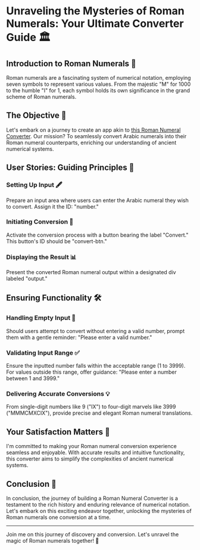 
# Unraveling the Mysteries of Roman Numerals: Your Ultimate Converter Guide 🏛️

## Introduction to Roman Numerals 📜

Roman numerals are a fascinating system of numerical notation, employing seven symbols to represent various values. From the majestic "M" for 1000 to the humble "I" for 1, each symbol holds its own significance in the grand scheme of Roman numerals.

## The Objective 🎯

Let's embark on a journey to create an app akin to [this Roman Numeral Converter](#). Our mission? To seamlessly convert Arabic numerals into their Roman numeral counterparts, enriching our understanding of ancient numerical systems.

## User Stories: Guiding Principles 📝

### Setting Up Input 🖋️

Prepare an input area where users can enter the Arabic numeral they wish to convert. Assign it the ID: "number."

### Initiating Conversion 🔄

Activate the conversion process with a button bearing the label "Convert." This button's ID should be "convert-btn."

### Displaying the Result 📊

Present the converted Roman numeral output within a designated div labeled "output."

## Ensuring Functionality 🛠️

### Handling Empty Input 🚫

Should users attempt to convert without entering a valid number, prompt them with a gentle reminder: "Please enter a valid number."

### Validating Input Range ✅

Ensure the inputted number falls within the acceptable range (1 to 3999). For values outside this range, offer guidance: "Please enter a number between 1 and 3999."

### Delivering Accurate Conversions 💡

From single-digit numbers like 9 ("IX") to four-digit marvels like 3999 ("MMMCMXCIX"), provide precise and elegant Roman numeral translations.

## Your Satisfaction Matters 🌟

I'm committed to making your Roman numeral conversion experience seamless and enjoyable. With accurate results and intuitive functionality, this converter aims to simplify the complexities of ancient numerical systems.

## Conclusion 🎉

In conclusion, the journey of building a Roman Numeral Converter is a testament to the rich history and enduring relevance of numerical notation. Let's embark on this exciting endeavor together, unlocking the mysteries of Roman numerals one conversion at a time.

--- 

Join me on this journey of discovery and conversion. Let's unravel the magic of Roman numerals together! 🌈
